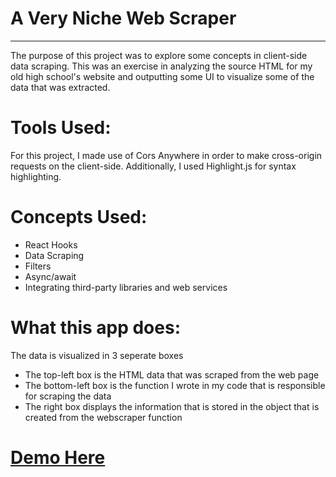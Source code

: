 # A Very Niche Web Scraper

----
The purpose of this project was to explore some concepts in client-side data scraping. This was an exercise in analyzing the source HTML for my old high school's website and outputting some UI to visualize some of the data that was extracted.

# Tools Used:

For this project, I made use of Cors Anywhere in order to make cross-origin requests on the client-side. Additionally, I used Highlight.js for syntax highlighting.

# Concepts Used:

* React Hooks
* Data Scraping
* Filters
* Async/await
* Integrating third-party libraries and web services

# What this app does:

The data is visualized in 3 seperate boxes
* The top-left box is the HTML data that was scraped from the web page
* The bottom-left box is the function I wrote in my code that is responsible for scraping the data
* The right box displays the information that is stored in the object that is created from the webscraper function

# [Demo Here](https://samueldlay.github.io/webscraper-react/)
